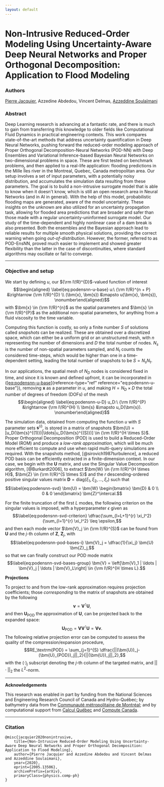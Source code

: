 ```yaml
---
layout: default
---
```

# Non-Intrusive Reduced-Order Modeling Using Uncertainty-Aware Deep Neural Networks and Proper Orthogonal Decomposition: Application to Flood Modeling
### Authors
[Pierre Jacquier](https://pierrejacquier.com), Azzedine Abdedou, Vincent Delmas, [Azzeddine Soulaïmani](https://www.etsmtl.ca/en/research/professors/asoulaimani/)

### Abstract
Deep Learning research is advancing at a fantastic rate, and there is
much to gain from transferring this knowledge to older fields like
Computational Fluid Dynamics in practical engineering contexts. This
work compares state-of-the-art methods that address uncertainty
quantification in Deep Neural Networks, pushing forward the
reduced-order modeling approach of Proper Orthogonal
Decomposition-Neural Networks (POD-NN) with Deep Ensembles and
Variational Inference-based Bayesian Neural Networks on two-dimensional
problems in space. These are first tested on benchmark problems, and
then applied to a real-life application: flooding predictions in the
Mille Îles river in the Montreal, Quebec, Canada metropolitan area. Our
setup involves a set of input parameters, with a potentially noisy
distribution, and accumulates the simulation data resulting from these
parameters. The goal is to build a non-intrusive surrogate model that is
able to know when it doesn't know, which is still an open research area
in Neural Networks (and in AI in general). With the help of this model,
probabilistic flooding maps are generated, aware of the model
uncertainty. These insights on the unknown are also utilized for an
uncertainty propagation task, allowing for flooded area predictions that
are broader and safer than those made with a regular
uncertainty-uninformed surrogate model. Our study of the time-dependent
and highly nonlinear case of a dam break is also presented. Both the
ensembles and the Bayesian approach lead to reliable results for
multiple smooth physical solutions, providing the correct warning when
going *out-of-distribution*. However, the former, referred to as
POD-EnsNN, proved much easier to implement and showed greater
flexibility than the latter in the case of discontinuities, where
standard algorithms may oscillate or fail to converge.

* * * * * *

### Objective and setup

We start by defining $u$, our ${\rm I\!R}^{D}$-valued function of
interest $$\begin{aligned}
\label{eq:podensnn-u-base}
    u:\ {\rm I\!R}^{n + P} &\rightarrow {\rm I\!R}^{D} \\
                         (\bm{x}, \bm{s}) &\mapsto u(\bm{x}, \bm{s}), \nonumber\end{aligned}$$
with $\bm{x} \in {\rm I\!R}^{n}$ as the spatial parameters and
$\bm{s} \in {\rm I\!R}^{P}$ as the additional non-spatial parameters,
for anything from a fluid viscosity to the time variable.

Computing this function is costly, so only a finite number $S$ of
solutions called *snapshots* can be realized. These are obtained over a
discretized space, which can either be a uniform grid or an unstructured
mesh, with $n$ representing the number of dimensions and $D$ the total
number of nodes. $N_s$ is the number of non-spatial parameters sampled,
and $N_t$ counts the considered time-steps, which would be higher than
one in a time-dependent setting, leading the total number of snapshots
to be $S=N_sN_t$.

In our applications, the spatial mesh of $N_D$ nodes is considered fixed
in time, and since it is known and defined upfront, it can be
incorporated in
([\[eq:podensnn-u-base\]](#eq:podensnn-u-base){reference-type="ref"
reference="eq:podensnn-u-base"}), removing $\bm{x}$ as a parameter in
$u$, and making $H=N_D\times D$ the total number of degrees of freedom
(DOFs) of the mesh $$\begin{aligned}
\label{eq:podensnn-u-D}
    u_D:\ {\rm I\!R}^{P} &\rightarrow {\rm I\!R}^{H} \\
                         \bm{s} &\mapsto u_D(\bm{s}). \nonumber\end{aligned}$$

The simulation data, obtained from computing the function $u$ with $S$
parameter sets $\bm{s}^{(i)}$, is stored in a matrix of snapshots
$\bm{U} = [u_D(\bm{s}^{(1)})|\ldots|u_D(\bm{s}^{(S)})] \in {\rm I\!R}^{H \times S}$.
Proper Orthogonal Decomposition (POD) is used to build a Reduced-Order
Model (ROM) and produce a *low-rank approximation*, which will be much
more efficient to compute and use when rapid multi-query simulations are
required. With the snapshots method, [@sirovich1987turbulence], a
reduced POD basis can be efficiently extracted in a finite-dimension
context. In our case, we begin with the $\bm{U}$ matrix, and use the
Singular Value Decomposition algorithm, [@Burkardt2006], to extract
$\bm{W} \in {\rm I\!R}^{H \times H}$,
$\bm{Z} \in {\rm I\!R}^{S \times S}$ and the $r$ descending-ordered
positive singular values matrix
$\bm{D} = \text{diag}(\xi_1, \xi_2, \ldots, \xi_r)$ such that
$$\label{eq:podensnn-svd}
    \bm{U} = \bm{W} \begin{bmatrix} \bm{D} & 0 \\ 0 & 0 \end{bmatrix} \bm{Z}^\intercal.$$

For the finite truncation of the first $L$ modes, the following
criterion on the singular values is imposed, with a hyperparameter
$\epsilon$ given as $$\label{eq:podensnn-svd-criterion}
    \dfrac{\sum_{l=L+1}^{r} \xi_l^2}{\sum_{l=1}^{r} \xi_l^2} \leq \epsilon,$$
and then each mode vector $\bm{V}_j \in {\rm I\!R}^{S}$ can be found
from $\bm{U}$ and the $j$-th column of $\bm{Z}$, $\bm{Z}_j$, with
$$\label{eq:podensnn-pod-bases-i}
    \bm{V}_j = \dfrac{1}{\xi_j} \bm{U} \bm{Z}_j,$$ so that we can
finally construct our POD mode matrix
$$\label{eq:podensnn-svd-bases-group}
    \bm{V} = \left[\bm{V}_1 | \ldots | \bm{V}_j | \ldots | \bm{V}_L\right] \in {\rm I\!R}^{H \times L}.$$

**Projections**

To project to and from the low-rank approximation requires projection
coefficients; those *corresponding* to the matrix of snapshots are
obtained by the following $$\label{eq:podensnn-pod-red-basis}
    \bm{v} = \bm{V}^\intercal \bm{U},$$ and then $\bm{U}_\textrm{POD}$
the approximation of $\bm{U}$, can be projected back to the expanded
space: $$\label{eq:podensnn-pod-exp-basis}
\bm{U}_\textrm{POD} = \bm{V}\bm{V}^\intercal\bm{U} = \bm{V} \bm{v}.$$
The following relative projection error can be computed to assess the
quality of the compression/expansion procedure,
$$RE_\textrm{POD} = \sum_{j=1}^{S} \dfrac{||(\bm{U})_j-(\bm{U}_{POD})_j||_2}{||(\bm{U})_j||_2},$$
with the $(\cdot)_j$ subscript denoting the $j$-th column 
of the
targeted matrix, and $||\cdot||_2$ the $L^2$-norm.
* * * * * 

**Acknowledgements**

This research was enabled in part by funding from the National Sciences
and Engineering Research Council of Canada and Hydro-Québec; by bathymetry data from the
[Communauté métropolitaine de Montréal](https://cmm.qc.ca/); and by
computational support from [Calcul Québec](www.calculquebec.ca) and
[Compute Canada](www.computecanada.ca).

* * * * *

### Citation
```
@misc{jacquier2020nonintrusive,
    title={Non-Intrusive Reduced-Order Modeling Using Uncertainty-Aware Deep Neural Networks and Proper Orthogonal Decomposition: Application to Flood Modeling},
    author={Pierre Jacquier and Azzedine Abdedou and Vincent Delmas and Azzeddine Soulaimani},
    year={2020},
    eprint={2005.13506},
    archivePrefix={arXiv},
    primaryClass={physics.comp-ph}
}
```
